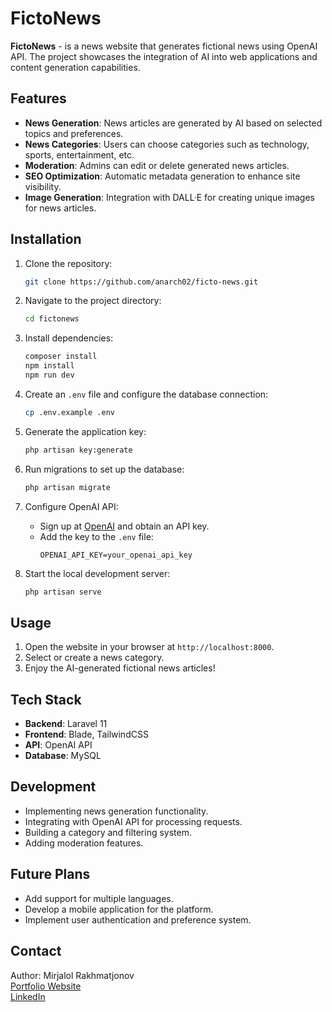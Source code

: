 # FictoNews

**FictoNews** \- is a news website that generates fictional news using OpenAI API. The project showcases the integration of AI into web applications and content generation capabilities.

## Features

- **News Generation**: News articles are generated by AI based on selected topics and preferences.
- **News Categories**: Users can choose categories such as technology, sports, entertainment, etc.
- **Moderation**: Admins can edit or delete generated news articles.
- **SEO Optimization**: Automatic metadata generation to enhance site visibility.
- **Image Generation**: Integration with DALL·E for creating unique images for news articles.

## Installation

1. Clone the repository:
   ```bash
   git clone https://github.com/anarch02/ficto-news.git
   ```

2. Navigate to the project directory:
   ```bash
   cd fictonews
   ```

3. Install dependencies:
   ```bash
   composer install
   npm install
   npm run dev
   ```

4. Create an `.env` file and configure the database connection:
   ```bash
   cp .env.example .env
   ```

5. Generate the application key:
   ```bash
   php artisan key:generate
   ```

6. Run migrations to set up the database:
   ```bash
   php artisan migrate
   ```

7. Configure OpenAI API:
   - Sign up at [OpenAI](https://openai.com/) and obtain an API key.
   - Add the key to the `.env` file:
     ```env
     OPENAI_API_KEY=your_openai_api_key
     ```

8. Start the local development server:
   ```bash
   php artisan serve
   ```

## Usage

1. Open the website in your browser at `http://localhost:8000`.
2. Select or create a news category.
3. Enjoy the AI-generated fictional news articles!

## Tech Stack

- **Backend**: Laravel 11
- **Frontend**: Blade, TailwindCSS
- **API**: OpenAI API
- **Database**: MySQL

## Development

- Implementing news generation functionality.
- Integrating with OpenAI API for processing requests.
- Building a category and filtering system.
- Adding moderation features.

## Future Plans

- Add support for multiple languages.
- Develop a mobile application for the platform.
- Implement user authentication and preference system.

## Contact

Author: Mirjalol Rakhmatjonov  
[Portfolio Website](https://rakhmatjonov.uz)  
[LinkedIn](https://linkedin.com/in/rakhmatjonov)

